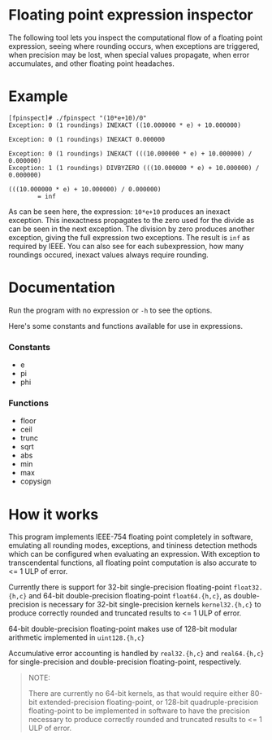 # Floating point expression inspector

The following tool lets you inspect the computational flow of a floating point
expression, seeing where rounding occurs, when exceptions are triggered,
when precision may be lost, when special values propagate, when error
accumulates, and other floating point headaches.

# Example
```
[fpinspect]# ./fpinspect "(10*e+10)/0"
Exception: 0 (1 roundings) INEXACT ((10.000000 * e) + 10.000000)

Exception: 0 (1 roundings) INEXACT 0.000000

Exception: 0 (1 roundings) INEXACT (((10.000000 * e) + 10.000000) / 0.000000)
Exception: 1 (1 roundings) DIVBYZERO (((10.000000 * e) + 10.000000) / 0.000000)

(((10.000000 * e) + 10.000000) / 0.000000)
        = inf
```
As can be seen here, the expression: `10*e+10` produces an inexact exception.
This inexactness propagates to the zero used for the divide as can be seen
in the next exception. The division by zero produces another exception, 
giving the full expression two exceptions. The result is `inf` as required by
IEEE. You can also see for each subexpression, how many roundings occured,
inexact values always require rounding.

# Documentation
Run the program with no expression or `-h` to see the options.

Here's some constants and functions available for use in expressions.
### Constants
  * e
  * pi
  * phi

### Functions
  * floor
  * ceil
  * trunc
  * sqrt
  * abs
  * min
  * max
  * copysign

# How it works
This program implements IEEE-754 floating point completely in software, emulating
all rounding modes, exceptions, and tininess detection methods which can be
configured when evaluating an expression. With exception to transcendental
functions, all floating point computation is also accurate to <= 1 ULP of error.

Currently there is support for 32-bit single-precision floating-point
`float32.{h,c}` and 64-bit double-precision floating-point `float64.{h,c}`, as
double-precision is necessary for 32-bit single-precision kernels
`kernel32.{h,c}` to produce correctly rounded and truncated results
to <= 1 ULP of error.

64-bit double-precision floating-point makes use of 128-bit modular arithmetic
implemented in `uint128.{h,c}`

Accumulative error accounting is handled by `real32.{h,c}` and `real64.{h,c}`
for single-precision and double-precision floating-point, respectively.

> NOTE:
>
> There are currently no 64-bit kernels, as that would require either 80-bit 
extended-precision floating-point, or 128-bit quadruple-precision floating-point
to be implemented in software to have the precision necessary to produce
correctly rounded and truncated results to <= 1 ULP of error.